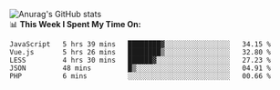 
![Anurag's GitHub stats](https://github-readme-stats.vercel.app/api?username=supergczh&show_icons=true&theme=radical)
<br />
📊 **This Week I Spent My Time On:**

<!--START_SECTION:waka-->
```text
JavaScript   5 hrs 39 mins   ████████▓░░░░░░░░░░░░░░░░   34.15 % 
Vue.js       5 hrs 26 mins   ████████▒░░░░░░░░░░░░░░░░   32.80 % 
LESS         4 hrs 30 mins   ██████▓░░░░░░░░░░░░░░░░░░   27.23 % 
JSON         48 mins         █▒░░░░░░░░░░░░░░░░░░░░░░░   04.91 % 
PHP          6 mins          ░░░░░░░░░░░░░░░░░░░░░░░░░   00.66 % 
```
<!--END_SECTION:waka-->
